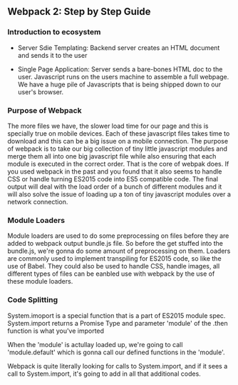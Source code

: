 ## Webpack 2: Step by Step Guide

### Introduction to ecosystem
	
+ 	Server Sdie Templating: 
		Backend server creates an HTML document and sends it to the user

+ 	Single Page Application:
		Server sends a bare-bones HTML doc to the user. Javascript runs on the users machine
		to assemble a full webpage. We have a huge pile of Javascripts that is being shipped
		down to our user's browser.

### Purpose of Webpack
	
The more files we have, the slower load time for our page and this is specially true
on mobile devices. Each of these javascript files takes time to download and this can
be a big issue on a mobile connection. The purpose of webpack is to take our big collection
of tiny little javascript modules and merge them all into one big javascript file while also
ensuring that each module is executed in the correct order. That is the core of webpak does.
If you used webpack in the past and you found that it also seems to handle CSS or handle 
turning ES2015 code into ES5 compatible code. The final output will deal with the load order
of a bunch of different modules and it will also solve the issue of loading up a ton of tiny
javascript modules over a network connection.

### Module Loaders
	
Module loaders are used to do some preprocessing on files before they are added to webpack output 
bundle.js file. So before the get stuffed into the bundle.js, we're gonna do some amount of preprocessing
on them. Loaders are commonly used to implement transpiling for ES2015 code, so like the use of Babel. 
They could also be used to handle CSS, handle images, all different types of files can be eanbled use
with webpack by the use of these module loaders.

### Code Splitting

System.imoport is a special function that is a part of ES2015 module spec.
System.import returns a Promise Type and parameter 'module' of the .then function
is what you've imported

When the 'module' is actullay loaded up, we're going to call 'module.default' which is
gonna call our defined functions in the 'module'. 

Webpack is quite literally looking for calls to System.import, and if it sees a call
to System.import, it's going to add in all that additional codes.